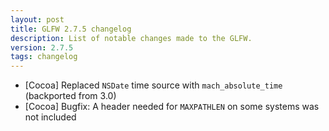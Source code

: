 ```yaml
---
layout: post
title: GLFW 2.7.5 changelog
description: List of notable changes made to the GLFW.
version: 2.7.5
tags: changelog
---
```


- \[Cocoa\] Replaced `NSDate` time source with `mach_absolute_time` (backported
  from 3.0)
- \[Cocoa\] Bugfix: A header needed for `MAXPATHLEN` on some systems was not
  included
